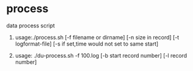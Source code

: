 process
=======

data process script

1. usage:./process.sh [-f filename or dirname] [-n size in record] [-t logformat-file]  [-s if set,time would not set to same start]  

2. usage: ./du-process.sh -f 100.log [-b start record number] [-l record number]

